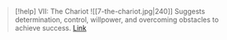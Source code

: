 > [!help]  VII: The Chariot
> ![[7-the-chariot.jpg|240]]
> Suggests determination, control, willpower, and overcoming obstacles to achieve success.
> [Link](https://www.dailytarotdraw.com/the-chariot)